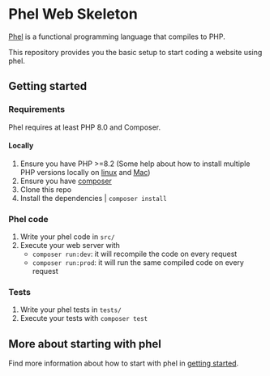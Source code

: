 # Phel Web Skeleton

[Phel](https://phel-lang.org/) is a functional programming language that compiles to PHP. 

This repository provides you the basic setup to start coding a website using phel.

## Getting started

### Requirements

Phel requires at least PHP 8.0 and Composer.

#### Locally

1. Ensure you have PHP >=8.2 (Some help about how to install multiple PHP versions locally on [linux](https://github.com/phpbrew/phpbrew) and [Mac](https://github.com/shivammathur/homebrew-php))
1. Ensure you have [composer](https://getcomposer.org/composer-stable.phar)
1. Clone this repo
1. Install the dependencies | `composer install` 

### Phel code

1. Write your phel code in `src/`
2. Execute your web server with 
   - `composer run:dev`: it will recompile the code on every request
   - `composer run:prod`: it will run the same compiled code on every request 

### Tests

1. Write your phel tests in `tests/`
1. Execute your tests with `composer test`

## More about starting with phel

Find more information about how to start with phel in [getting started](https://phel-lang.org/documentation/getting-started/).
